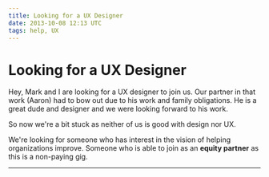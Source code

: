 ```yaml
---
title: Looking for a UX Designer
date: 2013-10-08 12:13 UTC
tags: help, UX
---
```


# Looking for a UX Designer

Hey, Mark and I are looking for a UX designer to join us.  Our partner in that work (Aaron) had to bow out due to his work and family obligations.  He is a great dude and designer and we were looking forward to his work.

So now we're a bit stuck as neither of us is good with design nor UX.

We're looking for someone who has interest in the vision of helping organizations improve.  Someone who is able to join as an <b>equity partner</b> as this is a non-paying gig.

***
